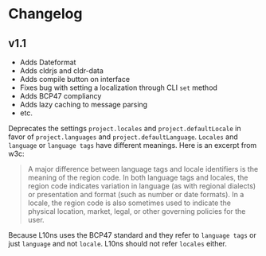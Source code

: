 # Changelog

## v1.1

* Adds Dateformat
* Adds cldrjs and cldr-data
* Adds compile button on interface
* Fixes bug with setting a localization through CLI `set` method
* Adds BCP47 compliancy
* Adds lazy caching to message parsing
* etc.

Deprecates the settings `project.locales` and `project.defaultLocale` in favor of `project.languages` and `project.defaultLanguage`. `Locales` and `language` or `language tags` have different meanings. Here is an excerpt from w3c:

> A major difference between language tags and locale identifiers is the meaning of the region code. In both language tags and locales, the region code indicates variation in language (as with regional dialects) or presentation and format (such as number or date formats). In a locale, the region code is also sometimes used to indicate the physical location, market, legal, or other governing policies for the user.

Because L10ns uses the BCP47 standard and they refer to `language tags` or just `language` and not `locale`. L10ns should not refer `locales` either.
